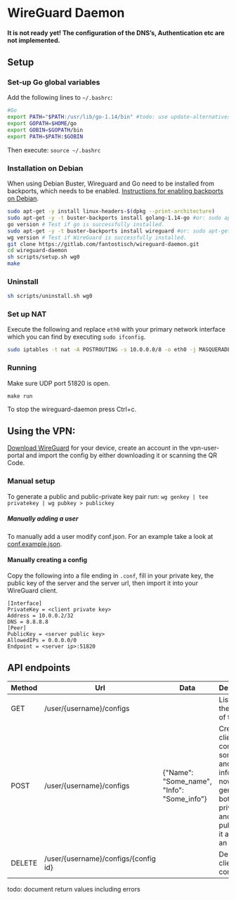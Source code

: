# WireGuard Daemon

#### It is not ready yet! The configuration of the DNS’s, Authentication etc are not implemented.

## Setup

### Set-up Go global variables

Add the following lines to `~/.bashrc`:

```sh
#Go
export PATH="$PATH:/usr/lib/go-1.14/bin" #todo: use update-alternatives?
export GOPATH=$HOME/go
export GOBIN=$GOPATH/bin
export PATH=$PATH:$GOBIN
```

Then execute:
`source ~/.bashrc`

### Installation on Debian
When using Debian Buster, Wireguard and Go need to be installed from backports, which needs to be enabled. [Instructions for enabling backports on Debian](https://backports.debian.org/Instructions/).

```sh
sudo apt-get -y install linux-headers-$(dpkg --print-architecture)
sudo apt-get -y -t buster-backports install golang-1.14-go #or: sudo apt-get -y install golang-1.14-go
go version # Test if go is successfully installed.
sudo apt-get -y -t buster-backports install wireguard #or: sudo apt-get install wireguard
wg version # Test if WireGuard is successfully installed.
git clone https://gitlab.com/fantostisch/wireguard-daemon.git
cd wireguard-daemon
sh scripts/setup.sh wg0
make
```

### Uninstall
```sh
sh scripts/uninstall.sh wg0
```

### Set up NAT

Execute the following and replace `eth0` with your primary network interface which you can find by executing `sudo ifconfig`.
```sh
sudo iptables -t nat -A POSTROUTING -s 10.0.0.0/8 -o eth0 -j MASQUERADE
```

### Running

Make sure UDP port 51820 is open.

`make run`

To stop the wireguard-daemon press Ctrl+c.

## Using the VPN:

[Download WireGuard](https://www.wireguard.com/install/) for your device, create an account in the vpn-user-portal and import the config by either downloading it or scanning the QR Code.

### Manual setup

To generate a public and public-private key pair run:
`wg genkey | tee privatekey | wg pubkey > publickey`

##### Manually adding a user

To manually add a user modify conf.json. For an example take a look at [conf.example.json](conf.example.json).

#### Manually creating a config

Copy the following into a file ending in `.conf`, fill in your private key, the public key of the server and the server url, then import it into your WireGuard client.

```
[Interface]
PrivateKey = <client private key>
Address = 10.0.0.2/32
DNS = 8.8.8.8
[Peer]
PublicKey = <server public key>
AllowedIPs = 0.0.0.0/0
Endpoint = <server ip>:51820
```
 
## API endpoints
| Method | Url                                  | Data                                       | Description                                                                                                                        |
|--------|--------------------------------------|--------------------------------------------|------------------------------------------------------------------------------------------------------------------------------------|
| GET    | /user/{username}/configs             |                                            | List all of the configs of the user.                                                                                               |
| POST   | /user/{username}/configs             | {"Name": "Some_name", "Info": "Some_info"} | Create client config with some name and some info. For now it generates both the private key and the public and it assignes an IP. |
| DELETE | /user/{username}/configs/{config id} |                                            | Delete a client config.                                                                                                            |

todo: document return values including errors
